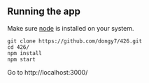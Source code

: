 ## Running the app
Make sure [node](https://nodejs.org/en/download/) is installed on your system.
```
git clone https://github.com/dongy7/426.git
cd 426/
npm install
npm start
```
Go to http://localhost:3000/
